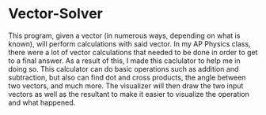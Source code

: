 # Vector-Solver
This program, given a vector (in numerous ways, depending on what is known), will perform calculations with said vector.
In my AP Physics class, there were a lot of vector calculations that needed to be done in order to get to a final answer. As a result of this, I made this caclulator to help me in doing so. This calculator can do basic operations such as addition and subtraction, but also can find dot and cross products, the angle between two vectors, and much more.
The visualizer will then draw the two input vectors as well as the resultant to make it easier to visualize the operation and what happened.
